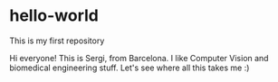 # hello-world
This is my first repository

Hi everyone! This is Sergi, from Barcelona. I like Computer Vision and biomedical engineering stuff.
Let's see where all this takes me :)
